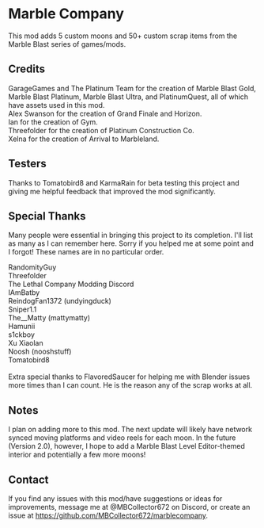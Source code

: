 # Marble Company
This mod adds 5 custom moons and 50+ custom scrap items from the Marble Blast series of games/mods.

## Credits
GarageGames and The Platinum Team for the creation of Marble Blast Gold, Marble Blast Platinum, Marble Blast Ultra, and PlatinumQuest, all of which have assets used in this mod.<br/>
Alex Swanson for the creation of Grand Finale and Horizon.<br/>
Ian for the creation of Gym.<br/>
Threefolder for the creation of Platinum Construction Co.<br/>
Xelna for the creation of Arrival to Marbleland.<br/>

## Testers
Thanks to Tomatobird8 and KarmaRain for beta testing this project and giving me helpful feedback that improved the mod significantly.

## Special Thanks
Many people were essential in bringing this project to its completion. I'll list as many as I can remember here. Sorry if you helped me at some point and I forgot! These names are in no particular order.

RandomityGuy<br/>
Threefolder<br/>
The Lethal Company Modding Discord<br/>
IAmBatby<br/>
ReindogFan1372 (undyingduck)<br/>
Sniper1.1<br/>
The__Matty (mattymatty)<br/>
Hamunii<br/>
s1ckboy<br/>
Xu Xiaolan<br/>
Noosh (nooshstuff)<br/>
Tomatobird8<br/>
<br/>
Extra special thanks to FlavoredSaucer for helping me with Blender issues more times than I can count. He is the reason any of the scrap works at all.

## Notes
I plan on adding more to this mod. The next update will likely have network synced moving platforms and video reels for each moon. In the future (Version 2.0), however, I hope to add a Marble Blast Level Editor-themed interior and potentially a few more moons!

## Contact
If you find any issues with this mod/have suggestions or ideas for improvements, message me at @MBCollector672 on Discord, or create an issue at https://github.com/MBCollector672/marblecompany.